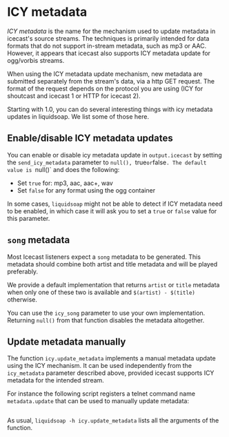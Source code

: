 # ICY metadata

_ICY metadata_ is the name for the mechanism used to update
metadata in icecast's source streams.
The techniques is primarily intended for data formats that do not support in-stream
metadata, such as mp3 or AAC. However, it appears that icecast also supports
ICY metadata update for ogg/vorbis streams.

When using the ICY metadata update mechanism, new metadata are submitted separately from
the stream's data, via a http GET request. The format of the request depends on the
protocol you are using (ICY for shoutcast and icecast 1 or HTTP for icecast 2).

Starting with 1.0, you can do several interesting things with icy metadata updates
in liquidsoap. We list some of those here.

## Enable/disable ICY metadata updates

You can enable or disable icy metadata update in `output.icecast`
by setting the `send_icy_metadata` parameter to `null(), `true`or`false`. The default value is `null()` and does the following:

- Set `true` for: mp3, aac, aac+, wav
- Set `false` for any format using the ogg container

In some cases, `liquidsoap` might not be able to detect if
ICY metadata need to be enabled, in which case it will ask you
to set a `true` or `false` value for this parameter.

## `song` metadata

Most Icecast listeners expect a `song` metadata to be generated. This metadata
should combine both artist and title metadata and will be played preferably.

We provide a default implementation that returns `artist` or `title` metadata
when only one of these two is available and `$(artist) - $(title)` otherwise.

You can use the `icy_song` parameter to use your own implementation. Returning
`null()` from that function disables the metadata altogether.

## Update metadata manually

The function `icy.update_metadata` implements a manual metadata update
using the ICY mechanism. It can be used independently from the `icy_metadata`
parameter described above, provided icecast supports ICY metadata for the intended stream.

For instance the following script registers a telnet command name `metadata.update`
that can be used to manually update metadata:

```{.liquidsoap include="icy-update.liq"}

```

As usual, `liquidsoap -h icy.update_metadata` lists all the arguments
of the function.
